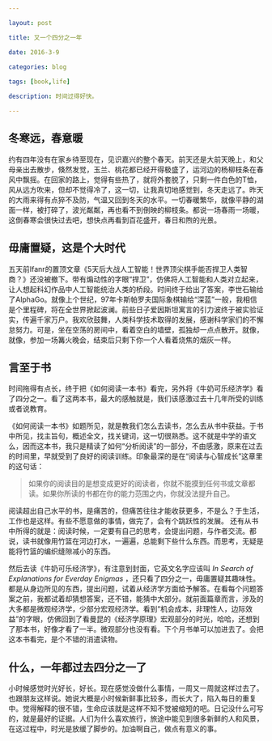 ```yaml
---

layout: post 

title: 又一个四分之一年

date: 2016-3-9

categories: blog
 
tags: [book,life]

description: 时间过得好快。

---
```


## 冬寒远，春意暖

约有四年没有在家乡待至现在，见识嘉兴的整个春天。前天还是大前天晚上，和父母亲出去散步，倏然发觉，玉兰、桃花都已经开得极盛了，运河边的杨柳枝条在春风中飘摇。在回家的路上，觉得有些热了，就将外套脱了，只剩一件白色的T恤，风从远方吹来，但却不觉得冷了，这一切，让我真切地感觉到，冬天走远了。昨天的大雨来得有点猝不及防，气温又回到冬天的水平。一切春暖繁华，就像平静的湖面一样，被打碎了，波光粼粼，再也看不到倒映的柳枝条。都说一场春雨一场暖，这倒春寒会很快过去吧，想快点再看到百花盛开，春日和煦的光景。

## 毋庸置疑，这是个大时代

五天前Ifanr的置顶文章《5天后大战人工智能！世界顶尖棋手能否捍卫人类智商？》还没被撤下。带有煽动性的字眼“捍卫”，仿佛将人工智能和人类对立起来，让人想起科幻作品中人工智能统治人类的桥段。时间终于给出了答案，李世石输给了AlphaGo。就像上个世纪，97年卡斯帕罗夫国际象棋输给“深蓝”一般，我相信是个里程碑，将在全世界掀起波澜。前些日子爱因斯坦寓言的引力波终于被实验证实，传遍千家万户。我欢欣鼓舞，人类科学技术取得的发展，感谢科学家们的不懈怠努力。可是，坐在空荡的房间中，看着空白的墙壁，孤独却一点点散开。就像，就像，参加一场篝火晚会，结束后只剩下你一个人看着烧焦的烟灰一样。

## 言至于书

时间拖得有点长，终于把《如何阅读一本书》看完，另外将《牛奶可乐经济学》看了四分之一。看了这两本书，最大的感触就是，我们该感激过去十几年所受的训练或者说教育。

《如何阅读一本书》如题所见，就是教我们怎么去读书，怎么去从书中获益。于书中所见，找主旨句，概述全文，找关键词，这一切很熟悉。这不就是中学的语文么，因而这本书，我只是精读了如何“分析阅读”的一部分，不由感激，原来在过去的时间里，早就受到了良好的阅读训练。印象最深的是在“阅读与心智成长”这章里的这句话：

> 如果你的阅读目的是想变成更好的阅读者，你就不能摸到任何书或文章都读。如果你所读的书都在你的能力范围之内，你就没法提升自己。

阅读超出自己水平的书，是痛苦的，但痛苦往往才能收获更多，不是么？于生活，工作也是这样。有些不愿意做的事情，做完了，会有个跳跃性的发展。
还有从书中所得的就是：阅读时候，一定要有自己的思考，会提出问题，与作者交流。都说，读书就像用竹篮在河边打水，一遍遍，总能剩下些什么东西。而思考，无疑是能将竹篮的编织缝隙减小的东西。

然后去读《牛奶可乐经济学》，有注意到封面，它英文名字应该叫 *In Search of Explanations for Everday Enigmas* ，还只看了四分之一，毋庸置疑其趣味性。都是从身边所见的东西，提出问题，试着从经济学方面给予解答。在看每个问题答案之前，我都试着却猜想答案，还不错，能猜中大部分。就前面篇章而言，涉及的大多都是微观经济学，少部分宏观经济学。看到“机会成本，非理性人，边际效益”的字眼，仿佛回到了看曼昆的《经济学原理》宏观部分的时光，哈哈，还想到了那本书，好像才看了一半。微观部分也没有看。下个月书单可以加进去了。会把这本书看完，是个不错的消遣读物。

## 什么，一年都过去四分之一了
 
 小时候感觉时光好长，好长。现在感觉没做什么事情，一周又一周就这样过去了。也跟朋友这样说。她说大概是小时候新鲜事比较多，而长大了，陷入每日的重复中。觉得解释的很不错，生命应该就是这样不知不觉被缩短的吧。日记没什么可写的，就是最好的证据。人们为什么喜欢旅行，旅途中能见到很多新鲜的人和风景，在这过程中，时光是放缓了脚步的。加油啊自己，做点有意义的事。
 





